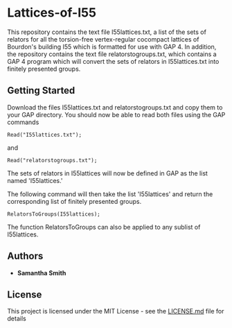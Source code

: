 # Lattices-of-I55
This repository contains the text file I55lattices.txt, a list of the sets of relators for all the torsion-free vertex-regular cocompact lattices of Bourdon's building I55 which is formatted for use with GAP 4. In addition, the repository contains the text file relatorstogroups.txt, which contains a GAP 4 program which will convert the sets of relators in I55lattices.txt into finitely presented groups. 
## Getting Started
Download the files I55lattices.txt and relatorstogroups.txt and copy them to your GAP directory. You should now be able to read both files using the GAP commands
```
Read("I55lattices.txt");
```
and
```
Read("relatorstogroups.txt");
```
The sets of relators in I55lattices will now be defined in GAP as the list named 'I55lattices.' 

The following command will then take the list 'I55lattices' and return the corresponding list of finitely presented groups.
```
RelatorsToGroups(I55lattices);
```
The function RelatorsToGroups can also be applied to any sublist of I55lattices.

## Authors

* **Samantha Smith** 

## License

This project is licensed under the MIT License - see the [LICENSE.md](LICENSE.md) file for details
